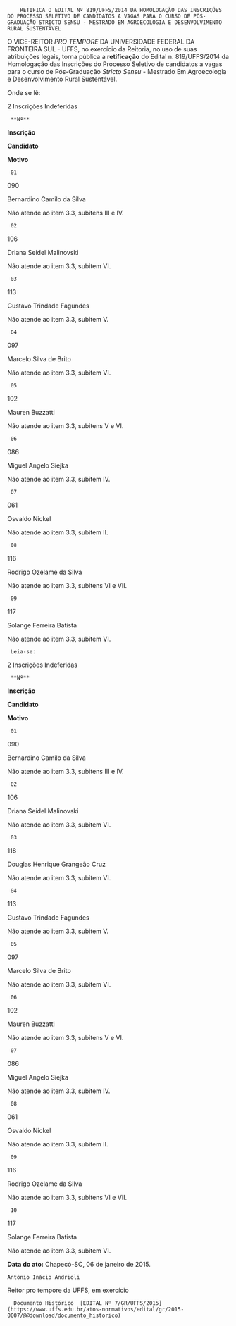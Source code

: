         RETIFICA O EDITAL Nº 819/UFFS/2014 DA HOMOLOGAÇÃO DAS INSCRIÇÕES DO PROCESSO SELETIVO DE CANDIDATOS A VAGAS PARA O CURSO DE PÓS-GRADUAÇÃO STRICTO SENSU - MESTRADO EM AGROECOLOGIA E DESENVOLVIMENTO RURAL SUSTENTÁVEL  

O VICE-REITOR *PRO TEMPORE* DA UNIVERSIDADE FEDERAL DA FRONTEIRA SUL - UFFS, no exercício da Reitoria, no uso de suas atribuições legais, torna pública a **retificação** do Edital n. 819/UFFS/2014 da Homologação das Inscrições do Processo Seletivo de candidatos a vagas para o curso de Pós-Graduação *Stricto Sensu -* Mestrado Em Agroecologia e Desenvolvimento Rural Sustentável.

 Onde se lê:

 2 Inscrições Indeferidas

     **Nº**

   **Inscrição**

   **Candidato**

   **Motivo**

     01

   090

   Bernardino Camilo da Silva 

   Não atende ao item 3.3, subitens III e IV. 

     02

   106

   Driana Seidel Malinovski 

   Não atende ao item 3.3, subitem VI. 

     03

   113

   Gustavo Trindade Fagundes 

   Não atende ao item 3.3, subitem V. 

     04

   097

   Marcelo Silva de Brito 

   Não atende ao item 3.3, subitem VI. 

     05

   102

   Mauren Buzzatti 

   Não atende ao item 3.3, subitens V e VI. 

     06

   086

   Miguel Angelo Siejka 

   Não atende ao item 3.3, subitem IV. 

     07

   061

   Osvaldo Nickel 

   Não atende ao item 3.3, subitem II. 

     08

   116

   Rodrigo Ozelame da Silva 

   Não atende ao item 3.3, subitens VI e VII. 

     09

   117

   Solange Ferreira Batista 

   Não atende ao item 3.3, subitem VI. 

     Leia-se:

 2 Inscrições Indeferidas

     **Nº**

   **Inscrição**

   **Candidato**

   **Motivo**

     01

   090

   Bernardino Camilo da Silva 

   Não atende ao item 3.3, subitens III e IV. 

     02

   106

   Driana Seidel Malinovski 

   Não atende ao item 3.3, subitem VI. 

     03

   118

   Douglas Henrique Grangeão Cruz

   Não atende ao item 3.3, subitem VI. 

     04

   113

   Gustavo Trindade Fagundes 

   Não atende ao item 3.3, subitem V. 

     05

   097

   Marcelo Silva de Brito 

   Não atende ao item 3.3, subitem VI. 

     06

   102

   Mauren Buzzatti 

   Não atende ao item 3.3, subitens V e VI. 

     07

   086

   Miguel Angelo Siejka 

   Não atende ao item 3.3, subitem IV. 

     08

   061

   Osvaldo Nickel 

   Não atende ao item 3.3, subitem II. 

     09

   116

   Rodrigo Ozelame da Silva 

   Não atende ao item 3.3, subitens VI e VII. 

     10

   117

   Solange Ferreira Batista 

   Não atende ao item 3.3, subitem VI. 

      

   **Data do ato:** Chapecó-SC, 06 de janeiro de 2015.   
 

    Antônio Inácio Andrioli   
 Reitor pro tempore da UFFS, em exercício 

      Documento Histórico  [EDITAL Nº 7/GR/UFFS/2015](https://www.uffs.edu.br/atos-normativos/edital/gr/2015-0007/@@download/documento_historico)     
      